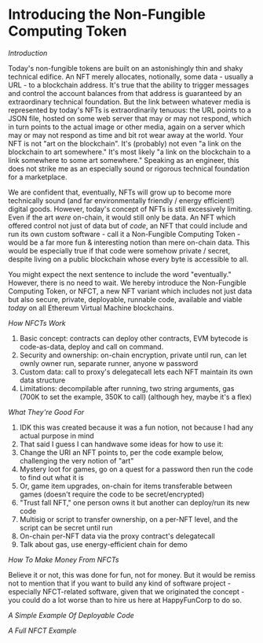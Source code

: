# Introducing the Non-Fungible Computing Token

*Introduction*

Today's non-fungible tokens are built on an astonishingly thin and shaky technical edifice. An NFT merely allocates, notionally, some data - usually a URL - to a blockchain address. It's true that the ability to trigger messages and control the account balances from that address is guaranteed by an extraordinary technical foundation. But the link between whatever media is represented by today's NFTs is extraordinarily tenuous: the URL points to a JSON file, hosted on some web server that may or may not respond, which in turn points to the actual image or other media, again on a server which may or may not respond as time and bit rot wear away at the world. Your NFT is not "art on the blockchain". It's (probably) not even "a link on the blockchain to art somewhere." It's most likely "a link on the blockchain to a link somewhere to some art somewhere." Speaking as an engineer, this does not strike me as an especially sound or rigorous technical foundation for a marketplace.

We are confident that, eventually, NFTs will grow up to become more technically sound (and far environmentally friendly / energy efficient!) digital goods. However, today's concept of NFTs is still excessively limiting. Even if the art _were_ on-chain, it would still only be data. An NFT which offered control not just of data but of _code_, an NFT that could include and run its own custom software - call it a Non-Fungible Computing Token - would be a far more fun & interesting notion than mere on-chain data. This would be especially true if that code were somehow private / secret, despite living on a public blockchain whose every byte is accessible to all.

You might expect the next sentence to include the word "eventually." However, there is no need to wait. We hereby introduce the Non-Fungible Computing Token, or NFCT, a new NFT variant which includes not just data but also secure, private, deployable, runnable code, available and viable _today_ on all Ethereum Virtual Machine blockchains.

*How NFCTs Work*

1. Basic concept: contracts can deploy other contracts, EVM bytecode is code-as-data, deploy and call on command.
2. Security and ownership: on-chain encryption, private until run, can let ownly owner run, separate runner, anyone w password
3. Custom data: call to proxy's delegatecall lets each NFT maintain its own data structure
4. Limitations: decompilable after running, two string arguments, gas (700K to set the example, 350K to call) (although hey, maybe it's a flex)

*What They're Good For*

1. IDK this was created because it was a fun notion, not because I had any actual purpose in mind
2. That said I guess I can handwave some ideas for how to use it:
3. Change the URI an NFT points to, per the code example below, challenging the very notion of "art"
4. Mystery loot for games, go on a quest for a password then run the code to find out what it is
5. Or, game item upgrades, on-chain for items transferable between games (doesn't require the code to be secret/encrypted)
6. "Trust fall NFT," one person owns it but another can deploy/run its new code
7. Multisig or script to transfer ownership, on a per-NFT level, and the script can be secret until run
8. On-chain per-NFT data via the proxy contract's delegatecall
9. Talk about gas, use energy-efficient chain for demo

*How To Make Money From NFCTs*

Believe it or not, this was done for fun, not for money. But it would be remiss not to mention that if you want to build any kind of software project - especially NFCT-related software, given that we originated the concept - you could do a lot worse than to hire us here at HappyFunCorp to do so.

*A Simple Example Of Deployable Code*

*A Full NFCT Example*

